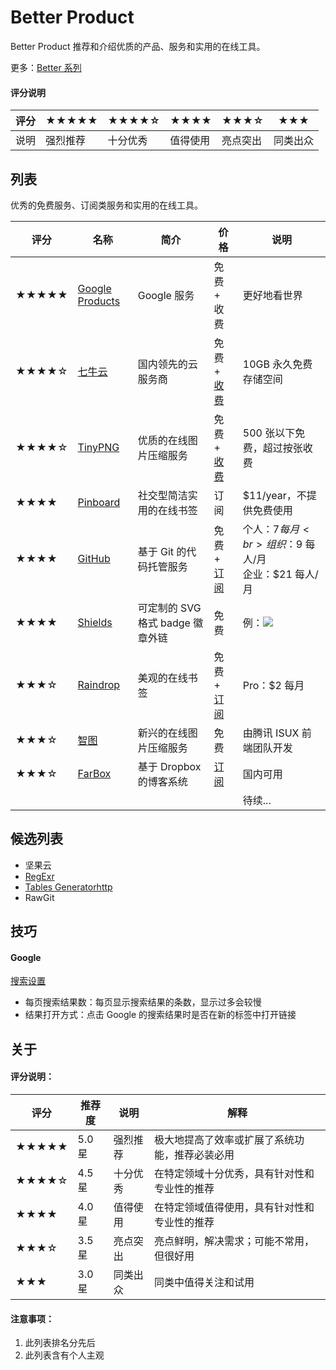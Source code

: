 # Better Product
Better Product 推荐和介绍优质的产品、服务和实用的在线工具。

更多：[Better 系列](./README.md)

#### 评分说明

| 评分 |★★★★★ | ★★★★☆ | ★★★★ |★★★☆ |★★★   |
| --- | ---  | --- | --- | --- | --- |
| 说明 | 强烈推荐  | 十分优秀 | 值得使用 | 亮点突出 | 同类出众 |

## 列表

优秀的免费服务、订阅类服务和实用的在线工具。

| 评分 | 名称 | 简介 | 价格 | 说明 |
| --- | --- | --- | --- | --- |
| ★★★★★ | [Google Products] | Google 服务 | 免费 + 收费 | 更好地看世界 |
| ★★★★☆ | [七牛云][qiniu] | 国内领先的云服务商 | 免费 + [收费][qiniu-price] | 10GB 永久免费存储空间   |
| ★★★★☆ | [TinyPNG] | 优质的在线图片压缩服务 | 免费 + [收费][TinyPNG-price] | 500 张以下免费，超过按张收费 |
| ★★★★ | [Pinboard] | 社交型简洁实用的在线书签 | 订阅 | $11/year，不提供免费使用 |
| ★★★★ | [GitHub] | 基于 Git 的代码托管服务 | 免费 + [订阅][GitHub-price] | 个人：$7 每月<br>组织：$9 每人/月<br>企业：$21 每人/月|
| ★★★★ | [Shields] | 可定制的 SVG 格式 badge 徽章外链 | 免费 | 例：![](https://img.shields.io/jenkins/s/https/jenkins.qa.ubuntu.com/precise-desktop-amd64_default.svg) |
| ★★★☆ | [Raindrop] | 美观的在线书签 | 免费 + [订阅][Raindrop-price] | Pro：$2 每月 |
| ★★★☆ | [智图][zhitu] | 新兴的在线图片压缩服务 | 免费 | 由腾讯 ISUX 前端团队开发 |
| ★★★☆ | [FarBox] | 基于 Dropbox 的博客系统 | [订阅][Farbox-price] | 国内可用 |
|  |  |  |  | 待续... |


[Google Products]: https://www.google.com/intl/zh-CN/about/products/
[Pinboard]: https://pinboard.in/
[GitHub]: https://github.com/
[GitHub-price]: https://github.com/pricing
[Raindrop]: https://raindrop.io/
[Raindrop-price]: https://raindrop.io/static/pro
[TinyPNG]: https://tinypng.com/
[TinyPNG-price]: https://tinypng.com/developers#pricing
[zhitu]: http://zhitu.isux.us/
[qiniu]: http://www.qiniu.com/
[qiniu-price]: http://www.qiniu.com/pricing
[FarBox]: https://www.farbox.com/
[Farbox-price]: https://www.farbox.com/service/pricing
[Shields]: http://shields.io/


## 候选列表
- 坚果云
- [RegExr](http://regexr.com/)
- [Tables Generatorhttp](www.tablesgenerator.com/)
- RawGit

## 技巧
#### Google
[搜索设置](https://www.google.com/preferences)

- 每页搜索结果数：每页显示搜索结果的条数，显示过多会较慢
- 结果打开方式：点击 Google 的搜索结果时是否在新的标签中打开链接



## 关于

#### 评分说明：

| 评分  | 推荐度 | 说明 | 解释 |
| ---  | --- | --- | --- |
|★★★★★ | 5.0 星 | 强烈推荐 | 极大地提高了效率或扩展了系统功能，推荐必装必用 |
|★★★★☆ | 4.5 星 | 十分优秀 | 在特定领域十分优秀，具有针对性和专业性的推荐 |
|★★★★  | 4.0 星 | 值得使用 | 在特定领域值得使用，具有针对性和专业性的推荐 |
|★★★☆  | 3.5 星 | 亮点突出 | 亮点鲜明，解决需求；可能不常用，但很好用 |
|★★★   | 3.0 星 | 同类出众 | 同类中值得关注和试用 |

#### 注意事项：
1. 此列表排名分先后
2. 此列表含有个人主观
